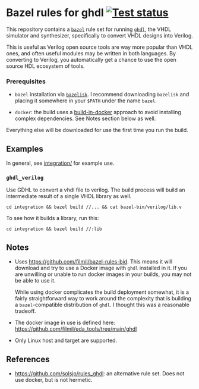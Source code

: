 # Bazel rules for ghdl [![Test status](https://github.com/filmil/bazel_rules_ghdl/workflows/Test/badge.svg)](https://github.com/filmil/bazel_rules_ghdl/workflows/Test/badge.svg)

This repository contains a [`bazel`][bb] rule set for running [`ghdl`][gg], the
VHDL simulator and synthesizer, specifically to convert VHDL designs into
Verilog.

This is useful as Verilog open source tools are way more popular than VHDL
ones, and often useful modules may be written in both languages. By converting
to Verilog, you automatically get a chance to use the open source HDL ecosystem
of tools.

[bb]: https://bazel.build
[gg]: https://github.com/ghdl/ghdl

### Prerequisites

* `bazel` installation via [`bazelisk`][aa]. I recommend downloading `bazelisk`
  and placing it somewhere in your `$PATH` under the name `bazel`.

* `docker`: the build uses a [build-in-docker][dd] approach to avoid installing
  complex dependencies.  See Notes section below as well.

Everything else will be downloaded for use the first time you run the build.

[aa]: https://hdlfactory.com/note/2024/08/24/bazel-installation-via-the-bazelisk-method/

## Examples

In general, see [integration/](integration/) for example use.

### `ghdl_verilog`

Use GDHL to convert a vhdl file to verilog.  The build process will build an
intermediate result of a single VHDL library as well.

```
cd integration && bazel build //... && cat bazel-bin/verilog/lib.v
```

To see how it builds a library, run this:

```
cd integration && bazel build //:lib
```

## Notes

* Uses https://github.com/filmil/bazel-rules-bid. This means it will download
  and try to use a Docker image with `ghdl` installed in it. If you are
  unwilling or unable to run docker images in your builds, you may not be able
  to use it.

  While using docker complicates the build deployment somewhat, it is a fairly
  straightforward way to work around the complexity that is building a
  `bazel`-compatible distribution of `ghdl`. I thought this was a reasonable
  tradeoff.

* The docker image in use is defined here:
  https://github.com/filmil/eda_tools/tree/main/ghdl

* Only Linux host and target are supported.

## References

* https://github.com/solsjo/rules_ghdl: an alternative rule set. Does not use
  docker, but is not hermetic.

[dd]: https://github.com/filmil/bazel-rules-bid

